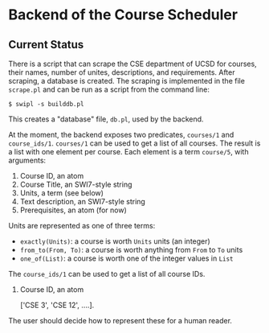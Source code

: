# Backend of the Course Scheduler

## Current Status
There is a script that can scrape the CSE department of UCSD for courses,
their names, number of unites, descriptions, and requirements. After
scraping, a database is created. The scraping is implemented in the file
`scrape.pl` and can be run as a script from the command line:

~~~~
$ swipl -s builddb.pl
~~~~

This creates a "database" file, `db.pl`, used by the backend.

At the moment, the backend exposes two predicates, `courses/1` and `course_ids/1`. `courses/1` can
be used to get a list of all courses. The result is a list with one
element per course. Each element is a term `course/5`, with arguments:

1. Course ID, an atom
2. Course Title, an SWI7-style string
3. Units, a term (see below)
4. Text description, an SWI7-style string
5. Prerequisites, an atom (for now)

Units are represented as one of three terms:

- `exactly(Units)`: a course is worth `Units` units (an integer)
- `from_to(From, To)`: a course is worth anything from `From` to `To` units
- `one_of(List)`: a course is worth one of the integer values in `List`

The `course_ids/1` can be used to get a list of all course IDs.

1. Course ID, an atom

    ['CSE 3', 'CSE 12', ....]. 


The user should decide how to represent these for a human reader.

